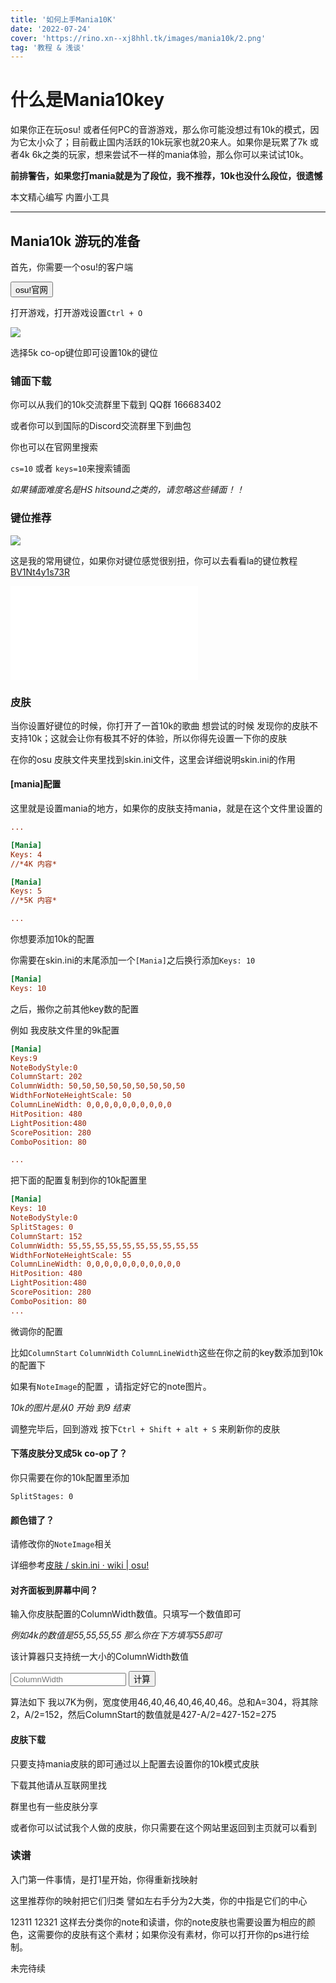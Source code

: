 ```yaml
---
title: '如何上手Mania10K'
date: '2022-07-24'
cover: 'https://rino.xn--xj8hhl.tk/images/mania10k/2.png'
tag: '教程 & 浅谈'
---
```


# 什么是Mania10key

如果你正在玩osu! 或者任何PC的音游游戏，那么你可能没想过有10k的模式，因为它太小众了；目前截止国内活跃的10k玩家也就20来人。如果你是玩累了7k 或者4k 6k之类的玩家，想来尝试不一样的mania体验，那么你可以来试试10k。

**前排警告，如果您打mania就是为了段位，我不推荐，10k也没什么段位，很遗憾**

本文精心编写 内置小工具

---

## Mania10k 游玩的准备

首先，你需要一个osu!的客户端<div><a href='https://osu.ppy.sh/'><button class="btn btn-xs btn-outline">osu!官网</button></a></div>

打开游戏，打开游戏设置`Ctrl + O`

![](https://rino.xn--xj8hhl.tk/images/mania10k/1.png)

选择5k co-op键位即可设置10k的键位

### 铺面下载

你可以从我们的10k交流群里下载到 QQ群 166683402

或者你可以到国际的Discord交流群里下到曲包 

你也可以在官网里搜索

`cs=10` 或者 `keys=10`来搜索铺面

*如果铺面难度名是HS hitsound之类的，请忽略这些铺面！！*

### 键位推荐

![](https://rino.xn--xj8hhl.tk/images/mania10k/2.png)

这是我的常用键位，如果你对键位感觉很别扭，你可以去看看la的键位教程[BV1Nt4y1s73R](https://www.bilibili.com/video/BV1Nt4y1s73R)


<iframe src="//player.bilibili.com/player.html?aid=981831916&bvid=BV1Nt4y1s73R&cid=726552119&page=1" scrolling="no" border="0" frameborder="no" framespacing="0" allowfullscreen="true"> </iframe>



### 皮肤

当你设置好键位的时候，你打开了一首10k的歌曲 想尝试的时候 发现你的皮肤不支持10k；这就会让你有极其不好的体验，所以你得先设置一下你的皮肤

在你的osu 皮肤文件夹里找到skin.ini文件，这里会详细说明skin.ini的作用

#### [mania]配置

这里就是设置mania的地方，如果你的皮肤支持mania，就是在这个文件里设置的

```ini
...

[Mania]
Keys: 4
//*4K 内容*

[Mania]
Keys: 5
//*5K 内容*

...
```

你想要添加10k的配置

你需要在skin.ini的末尾添加一个```[Mania]```之后换行添加```Keys: 10```

```ini
[Mania]
Keys: 10
```

之后，搬你之前其他key数的配置

例如 我皮肤文件里的9k配置

```ini
[Mania]
Keys:9
NoteBodyStyle:0
ColumnStart: 202
ColumnWidth: 50,50,50,50,50,50,50,50,50
WidthForNoteHeightScale: 50
ColumnLineWidth: 0,0,0,0,0,0,0,0,0,0
HitPosition: 480
LightPosition:480
ScorePosition: 280
ComboPosition: 80

...
```

把下面的配置复制到你的10k配置里

```ini
[Mania]
Keys: 10
NoteBodyStyle:0
SplitStages: 0
ColumnStart: 152
ColumnWidth: 55,55,55,55,55,55,55,55,55,55
WidthForNoteHeightScale: 55
ColumnLineWidth: 0,0,0,0,0,0,0,0,0,0,0
HitPosition: 480
LightPosition:480
ScorePosition: 280
ComboPosition: 80
...
```

微调你的配置

比如`ColumnStart` `ColumnWidth` `ColumnLineWidth`这些在你之前的key数添加到10k的配置下

如果有`NoteImage`的配置 ，请指定好它的note图片。

*10k的图片是从0 开始 到9 结束*

调整完毕后，回到游戏 按下`Ctrl + Shift + alt + S` 来刷新你的皮肤

#### 下落皮肤分叉成5k co-op了？

你只需要在你的10k配置里添加

`SplitStages: 0`

#### 颜色错了？

请修改你的`NoteImage`相关

详细参考[皮肤 / skin.ini · wiki | osu!](https://osu.ppy.sh/wiki/zh/Skinning/skin.ini#[mania])

#### 对齐面板到屏幕中间？

输入你皮肤配置的ColumnWidth数值。只填写一个数值即可 

*例如4k的数值是55,55,55,55 那么你在下方填写55即可*

该计算器只支持统一大小的ColumnWidth数值


<div>
<div>
<input type="number" placeholder="ColumnWidth"  id="print" class="input w-full max-w-xs" />
<button class="btn" onclick="Function()">计算</button>
<p id="res"></p>
<script>
function Function()
{
    var input = parseInt(document.getElementById("print").value)
    var ress =["结果：<br/>"]
    for (var i = 1; i <= 18; i++) {
        var res = 427-((input*i)/2)
        ress.push("<br/>keys:"+i+"     ColumnWidth:"+res)
    }
    document.getElementById("res").innerHTML=ress
}
</script>
</div>
</div>

算法如下
我以7K为例，宽度使用46,40,46,40,46,40,46。总和A=304，将其除2，A/2=152，然后ColumnStart的数值就是427-A/2=427-152=275

#### 皮肤下载

只要支持mania皮肤的即可通过以上配置去设置你的10k模式皮肤

下载其他请从互联网里找

群里也有一些皮肤分享

或者你可以试试我个人做的皮肤，你只需要在这个网站里返回到主页就可以看到

### 读谱

入门第一件事情，是打1星开始，你得重新找映射

这里推荐你的映射把它们归类 譬如左右手分为2大类，你的中指是它们的中心

12311 12321 这样去分类你的note和读谱，你的note皮肤也需要设置为相应的颜色，这需要你的皮肤有这个素材；如果你没有素材，你可以打开你的ps进行绘制。

未完待续